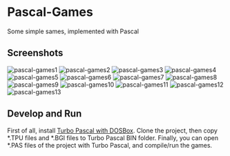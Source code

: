 # Pascal-Games
Some simple sames, implemented with Pascal

## Screenshots
![pascal-games1](https://user-images.githubusercontent.com/7780269/46573032-60bed380-c99c-11e8-9eec-eb89ff795676.JPG)
![pascal-games2](https://user-images.githubusercontent.com/7780269/46573033-60bed380-c99c-11e8-9b3b-987984d264f2.JPG)
![pascal-games3](https://user-images.githubusercontent.com/7780269/46573034-60bed380-c99c-11e8-9b21-7b39a9de000e.JPG)
![pascal-games4](https://user-images.githubusercontent.com/7780269/46573035-60bed380-c99c-11e8-97c1-5d6d56262250.JPG)
![pascal-games5](https://user-images.githubusercontent.com/7780269/46573036-61576a00-c99c-11e8-86c6-15b46840815b.JPG)
![pascal-games6](https://user-images.githubusercontent.com/7780269/46573037-61576a00-c99c-11e8-9f2b-96cd526dc4dd.JPG)
![pascal-games7](https://user-images.githubusercontent.com/7780269/46573038-61576a00-c99c-11e8-9dc8-f485cd985539.JPG)
![pascal-games8](https://user-images.githubusercontent.com/7780269/46573039-61f00080-c99c-11e8-8286-3c668d0dc1af.JPG)
![pascal-games9](https://user-images.githubusercontent.com/7780269/46573040-62889700-c99c-11e8-9e91-7a6eb08cac6d.JPG)
![pascal-games10](https://user-images.githubusercontent.com/7780269/46573041-62889700-c99c-11e8-855c-6ad2f559f553.JPG)
![pascal-games11](https://user-images.githubusercontent.com/7780269/46573042-63212d80-c99c-11e8-997a-4ab6061ca212.JPG)
![pascal-games12](https://user-images.githubusercontent.com/7780269/46573043-63212d80-c99c-11e8-8ea1-897c5ae4ec9e.JPG)
![pascal-games13](https://user-images.githubusercontent.com/7780269/46573045-63b9c400-c99c-11e8-8209-47a3194acc6d.JPG)

## Develop and Run
First of all, install [Turbo Pascal with DOSBox](https://sourceforge.net/projects/turbopascal-wdb/).
Clone the project, then copy *.TPU files and *.BGI files to Turbo Pascal BIN folder.
Finally, you can open *.PAS files of the project with Turbo Pascal, and compile/run the games.
